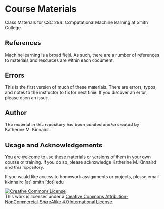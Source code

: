 # Course Materials
Class Materials for CSC 294: Computational Machine learning at Smith College

## References
Machine learning is a broad field. As such, there are a number of references to materials and resources 
are within each document. 

## Errors
This is the first version of much of these materials. There are errors, typos, and notes to the instructor to fix for next time. If you discover an error, please open an issue. 

## Author 
The material in this repository has been curated and/or created by Katherine M. Kinnaird. 

## Usage and Acknowledgements
You are welcome to use these materials or versions of them in your own course or training. If you do so, please 
acknowledge Katherine M. Kinnaird and this repository. 

If you would like access to homework assignments or projects, please email kkinnaird [at] smith [dot] edu


<a rel="license" href="http://creativecommons.org/licenses/by-nc-sa/4.0/"><img alt="Creative Commons License" style="border-width:0" src="https://i.creativecommons.org/l/by-nc-sa/4.0/88x31.png" /></a><br />This work is licensed under a <a rel="license" href="http://creativecommons.org/licenses/by-nc-sa/4.0/">Creative Commons Attribution-NonCommercial-ShareAlike 4.0 International License</a>.
